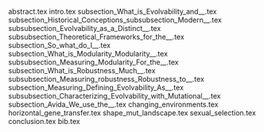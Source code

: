 abstract.tex
intro.tex
subsection_What_is_Evolvability_and__.tex
subsection_Historical_Conceptions_subsubsection_Modern__.tex
subsubsection_Evolvability_as_a_Distinct__.tex
subsubsection_Theoretical_Frameworks_for_the__.tex
subsection_So_what_do_I__.tex
subsection_What_is_Modularity_Modularity__.tex
subsubsection_Measuring_Modularity_For_the__.tex
subsection_What_is_Robustness_Much__.tex
subsubsection_Measuring_robustness_Robustness_to__.tex
subsection_Measuring_Defining_Evolvability_As__.tex
subsubsection_Characterizing_Evolvability_with_Mutational__.tex
subsection_Avida_We_use_the__.tex
changing_environments.tex
horizontal_gene_transfer.tex
shape_mut_landscape.tex
sexual_selection.tex
conclusion.tex
bib.tex
